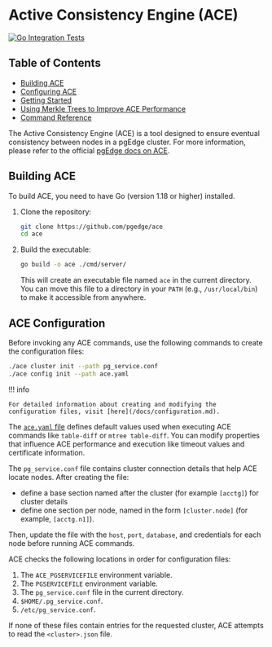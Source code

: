 # Active Consistency Engine (ACE)
[![Go Integration Tests](https://github.com/pgEdge/ace/actions/workflows/test.yml/badge.svg?branch=main)](https://github.com/pgEdge/ace/actions/workflows/test.yml)

## Table of Contents
- [Building ACE](README.md#building-ace)
- [Configuring ACE](./docs/configuration.md)
- [Getting Started](./docs/using_ace.md)
- [Using Merkle Trees to Improve ACE Performance](./docs/merkle.md)
- [Command Reference](./docs/commands/index.md)

The Active Consistency Engine (ACE) is a tool designed to ensure eventual consistency between nodes in a pgEdge cluster. For more information, please refer to the official [pgEdge docs on ACE](https://docs.pgedge.com/ace).


## Building ACE

To build ACE, you need to have Go (version 1.18 or higher) installed.

1.  Clone the repository:
    ```sh
    git clone https://github.com/pgedge/ace
    cd ace
    ```

2.  Build the executable:
    ```sh
    go build -o ace ./cmd/server/
    ```
    This will create an executable file named `ace` in the current directory. You can move this file to a directory in your `PATH` (e.g., `/usr/local/bin`) to make it accessible from anywhere.

## ACE Configuration

Before invoking any ACE commands, use the following commands to create the configuration files:

```sh
./ace cluster init --path pg_service.conf
./ace config init --path ace.yaml
```

!!! info

    For detailed information about creating and modifying the configuration files, visit [here](/docs/configuration.md).

The [`ace.yaml` file](ace.yaml) defines default values used when executing ACE commands like `table-diff` or `mtree table-diff`.  You can modify properties that influence ACE performance and execution like timeout values and certificate information.

The `pg_service.conf` file contains cluster connection details that help ACE locate nodes.  After creating the file: 

* define a base section named after the cluster (for example `[acctg]`) for cluster details
* define one section per node, named in the form `[cluster.node]` (for example, `[acctg.n1]`). 

Then, update the file with the `host`, `port`, `database`, and credentials for each node before running ACE commands.

ACE checks the following locations in order for configuration files:

1. The `ACE_PGSERVICEFILE` environment variable.
2. The `PGSERVICEFILE` environment variable.
3. The `pg_service.conf` file in the current directory.
4. `$HOME/.pg_service.conf`.
5. `/etc/pg_service.conf`.

If none of these files contain entries for the requested cluster, ACE attempts to read the `<cluster>.json` file.

